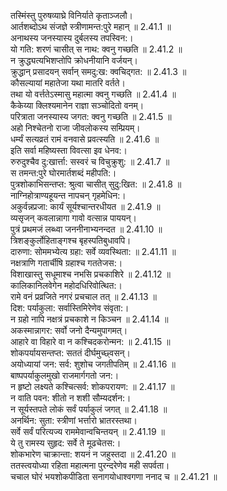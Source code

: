 

  
तस्मिंस्तु पुरुषव्याघ्रे विनिर्याते कृताञ्जलौ।  
आर्तशब्दोऽथ संजज्ञे स्त्रीणामन्त:पुरे महान् ॥ 2.41.1 ॥   
अनाथस्य जनस्यास्य दुर्बलस्य तपस्विन:।  
यो गति: शरणं चासीत् स नाथ: क्वनु गच्छति ॥ 2.41.2 ॥   
न क्रुद्ध्यत्यभिशप्तोपि क्रोधनीयानि वर्जयन्।  
क्रुद्धान् प्रसादयन् सर्वान् समदु:ख: क्वचिद्गत: ॥ 2.41.3 ॥   
कौसल्यायां महातेजा यथा मातरि वर्तते।  
तथा यो वर्त्ततेऽस्मासु महात्मा क्वनु गच्छति ॥ 2.41.4 ॥   
कैकेय्या क्लिश्यमानेन राज्ञा सञ्चोदितो वनम्।  
परित्राता जनस्यास्य जगत: क्वनु गच्छति ॥ 2.41.5 ॥   
अहो निश्चेतनो राजा जीवलोकस्य सम्प्रियम्।  
धर्म्यं सत्यव्रतं रामं वनवासे प्रवत्स्यति ॥ 2.41.6 ॥   
इति सर्वा महिष्यस्ता विवत्सा इव धेनव:।  
रुरुदुश्चैव दु:खार्त्ता: सस्वरं च विचुक्रुशु: ॥ 2.41.7 ॥   
स तमन्त:पुरे घोरमार्तशब्दं महीपति:।  
पुत्रशोकाभिसन्तप्त: श्रुत्वा चासीत् सुदु:खित: ॥ 2.41.8 ॥   
नाग्निहोत्राण्यहूयन्त नापचन् गृहमेधिन:।  
अकुर्वन्नप्रजा: कार्यं सूर्यश्चान्तरधीयत ॥ 2.41.9 ॥   
व्यसृजन् कवलान्नागा गावो वत्सान्न पाययन्।  
पुत्रं प्रथमजं लब्ध्वा जननीनाभ्यनन्दत ॥ 2.41.10 ॥   
त्रिशङ्कुर्लोहिताङ्गश्च बृहस्पतिबुधावपि।  
दारुणा: सोममभ्येत्य ग्रहा: सर्वे व्यवस्थिता: ॥ 2.41.11 ॥   
नक्षत्राणि गतार्चीषि ग्रहाश्च गततेजस:।  
विशाखास्तु सधूमाश्च नभसि प्रचकाशिरे ॥ 2.41.12 ॥   
कालिकानिलवेगेन महोदधिरिवोत्थित:।  
रामे वनं प्रव्रजिते नगरं प्रचचाल तत् ॥ 2.41.13 ॥   
दिश: पर्याकुला: सर्वास्तिमिरेणेव संवृता:।  
न ग्रहो नापि नक्षत्रं प्रचकाशे न किञ्चन ॥ 2.41.14 ॥   
अकस्मान्नागर: सर्वो जनो दैन्यमुपागमत्।  
आहारे वा विहारे वा न कश्चिदकरोन्मन: ॥ 2.41.15 ॥   
शोकपर्यायसन्तप्त: सततं दीर्घमुच्छ्वसन्।  
अयोध्यायां जन: सर्व: शुशोच जगतीपतिम् ॥ 2.41.16 ॥   
बाष्पपर्याकुलमुखो राजमार्गगतो जन:।  
न हृष्टो लक्ष्यते कश्चित्सर्व: शोकपरायण: ॥ 2.41.17 ॥   
न वाति पवन: शीतो न शशी सौम्यदर्शन:।  
न सूर्यस्तपते लोकं सर्वं पर्याकुलं जगत् ॥ 2.41.18 ॥   
अनर्थिन: सुता: स्त्रीणां भर्त्तारो भ्रातरस्तथा।  
सर्वे सर्वं परित्यज्य राममेवान्वचिन्तयन् ॥ 2.41.19 ॥   
ये तु रामस्य सुहृद: सर्वे ते मूढचेतस:।  
शोकभारेण चाक्रान्ता: शयनं न जहुस्तदा ॥ 2.41.20 ॥   
ततस्त्वयोध्या रहिता महात्मना पुरन्दरेणेव मही सपर्वता।  
चचाल घोरं भयशोकपीडिता सनागयोधाश्वगणा ननाद च ॥ 2.41.21 ॥   
